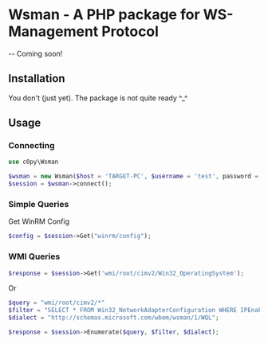 # Wsman - A PHP package for WS-Management Protocol

-- Coming soon!

## Installation

You don't (just yet). The package is not quite ready ^_^

## Usage

### Connecting

```php
use c0py\Wsman

$wsman = new Wsman($host = 'TARGET-PC', $username = 'test', password = 'security');
$session = $wsman->connect();
```

### Simple Queries

Get WinRM Config

```php
$config = $session->Get("winrm/config");
```

### WMI Queries

```php
$response = $session->Get('wmi/root/cimv2/Win32_OperatingSystem');
```

Or

```php
$query = "wmi/root/cimv2/*"
$filter = "SELECT * FROM Win32_NetworkAdapterConfiguration WHERE IPEnabled = true";
$dialect = "http://schemas.microsoft.com/wbem/wsman/1/WQL";

$response = $session->Enumerate($query, $filter, $dialect);
```
